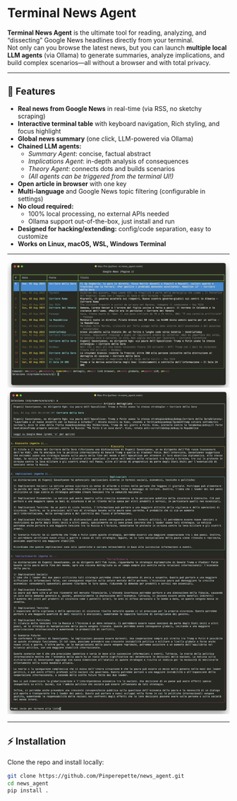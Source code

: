 # Terminal News Agent

**Terminal News Agent** is the ultimate tool for reading, analyzing, and “dissecting” Google News headlines directly from your terminal.  
Not only can you browse the latest news, but you can launch **multiple local LLM agents** (via Ollama) to generate summaries, analyze implications, and build complex scenarios—all without a browser and with total privacy.

---

## 🚀 Features

- **Real news from Google News** in real-time (via RSS, no sketchy scraping)
- **Interactive terminal table** with keyboard navigation, Rich styling, and focus highlight
- **Global news summary** (one click, LLM-powered via Ollama)
- **Chained LLM agents:**
  - *Summary Agent*: concise, factual abstract
  - *Implications Agent*: in-depth analysis of consequences
  - *Theory Agent*: connects dots and builds scenarios
  - *(All agents can be triggered from the terminal UI!)*
- **Open article in browser** with one key
- **Multi-language** and Google News topic filtering (configurable in settings)
- **No cloud required:**
  - 100% local processing, no external APIs needed
  - Ollama support out-of-the-box, just install and run
- **Designed for hacking/extending:** config/code separation, easy to customize
- **Works on Linux, macOS, WSL, Windows Terminal**

---

![Terminal Demo 1](./image/term_1.png)
![Terminal Demo 2](./image/term_2.png)

---

## ⚡ Installation

Clone the repo and install locally:

```bash
git clone https://github.com/Pinperepette/news_agent.git
cd news_agent
pip install .
